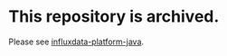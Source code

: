 # This repository is archived.

Please see [influxdata-platform-java](https://github.com/bonitoo-io/influxdata-platform-java).
